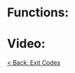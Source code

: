 # Functions:

# Video:

[< Back: Exit Codes](https://github.com/sxcdennis/basic-shell-scripting/blob/master/Exit%20codes.md "Exit Codes")

